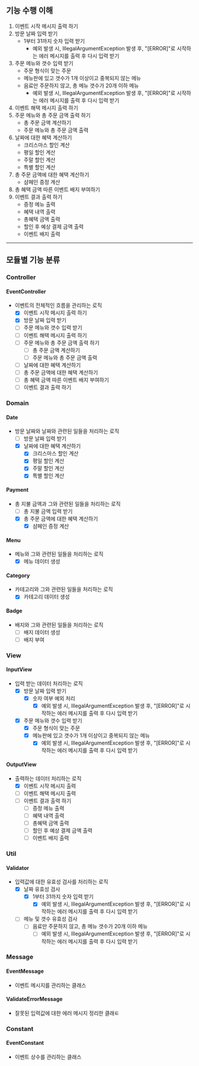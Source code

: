 ## 기능 수행 이해
1. 이벤트 시작 메시지 출력 하기
2. 방문 날짜 입력 받기
   - 1부터 31까지 숫자 입력 받기
     - 예외 발생 시, IllegalArgumentException 발생 후, 
     "[ERROR]"로 시작하는 에러 메시지를 출력 후 다시 입력 받기
3. 주문 메뉴와 갯수 입력 받기
   - 주문 형식이 맞는 주문
   - 메뉴판에 있고 갯수가 1개 이상이고 중복되지 않는 메뉴
   - 음료만 주문하지 않고, 총 메뉴 갯수가 20개 이하 메뉴
     - 예외 발생 시, IllegalArgumentException 발생 후,
     "[ERROR]"로 시작하는 에러 메시지를 출력 후 다시 입력 받기
4. 이벤트 해택 메시지 출력 하기
5. 주문 메뉴와 총 주문 금액 출력 하기
   - 총 주문 금액 계산하기
   - 주문 메뉴와 총 주문 금액 출력
6. 날짜에 대한 혜택 계산하기
   - 크리스마스 할인 계산
   - 평일 할인 계산
   - 주말 할인 계산
   - 특별 할인 계산
7. 총 주문 금액에 대한 혜택 계산하기
   - 샴페인 증정 계산
8. 총 혜택 금액 따른 이벤트 배지 부여하기
9. 이벤트 결과 출력 하기
   - 증정 메뉴 출력
   - 혜택 내역 출력
   - 총혜택 금액 출력
   - 할인 후 예상 결제 금액 출력
   - 이벤트 배지 출력
--- 
## 모듈별 기능 분류
### Controller
#### EventController
- 이벤트의 전체적인 흐름을 관리하는 로직
  -[x] 이벤트 시작 메시지 출력 하기
  -[x] 방문 날짜 입력 받기
  -[ ] 주문 메뉴와 갯수 입력 받기
  -[ ] 이벤트 해택 메시지 출력 하기
  -[ ] 주문 메뉴와 총 주문 금액 출력 하기
      - [ ] 총 주문 금액 계산하기
      - [ ] 주문 메뉴와 총 주문 금액 출력
  -[ ] 날짜에 대한 혜택 계산하기
  -[ ] 총 주문 금액에 대한 혜택 계산하기
  -[ ] 총 혜택 금액 따른 이벤트 배지 부여하기
  -[ ] 이벤트 결과 출력 하기
  
### Domain
#### Date
- 방문 날짜와 날짜와 관련된 일들을 처리하는 로직
  - [ ] 방문 날짜 입력 받기
  - [x] 날짜에 대한 혜택 계산하기
      - [x] 크리스마스 할인 계산
      - [x] 평일 할인 계산
      - [x] 주말 할인 계산
      - [x] 특별 할인 계산
#### Payment
- 총 지불 금액과 그와 관련된 일들을 처리하는 로직
  - [ ] 총 지불 금액 입력 받기
  - [x] 총 주문 금액에 대한 혜택 계산하기
      - [x] 샴페인 증정 계산
#### Menu
- 메뉴와 그와 관련된 일들을 처리하는 로직
  - [x] 메뉴 데이터 생성
#### Category
- 카테고리와 그와 관련된 일들을 처리하는 로직
  - [x] 카테고리 데이터 생성
#### Badge
- 배지와 그와 관련된 일들을 처리하는 로직
  - [ ] 배지 데이터 생성
  - [ ] 배지 부여
  
### View
#### InputView
- 입력 받는 데이터 처리하는 로직
    -[x] 방문 날짜 입력 받기
      - [x] 숫자 여부 예외 처리
         - [x] 예외 발생 시, IllegalArgumentException 발생 후,
         "[ERROR]"로 시작하는 에러 메시지를 출력 후 다시 입력 받기
    -[x] 주문 메뉴와 갯수 입력 받기
        -[x] 주문 형식이 맞는 주문
        -[x] 메뉴판에 있고 갯수가 1개 이상이고 중복되지 않는 메뉴
          -[x] 예외 발생 시, IllegalArgumentException 발생 후,
          "[ERROR]"로 시작하는 에러 메시지를 출력 후 다시 입력 받기
#### OutputView
- 출력하는 데이터 처리하는 로직
  - [x] 이벤트 시작 메시지 출력
  - [ ] 이벤트 해택 메시지 출력
  - [ ] 이벤트 결과 출력 하기
      - [ ] 증정 메뉴 출력
      - [ ] 혜택 내역 출력
      - [ ] 총혜택 금액 출력
      - [ ] 할인 후 예상 결제 금액 출력
      - [ ] 이벤트 배지 출력
    
### Util
#### Validator
- 입력값에 대한 유효성 검사를 처리하는 로직
  - [x] 날짜 유효성 검사
    -[x] 1부터 31까지 숫자 입력 받기
      - [x] 예외 발생 시, IllegalArgumentException 발생 후,
      "[ERROR]"로 시작하는 에러 메시지를 출력 후 다시 입력 받기
  - [ ] 메뉴 및 갯수 유효성 검사
    -[ ] 음료만 주문하지 않고, 총 메뉴 갯수가 20개 이하 메뉴
      -[ ] 예외 발생 시, IllegalArgumentException 발생 후,
       "[ERROR]"로 시작하는 에러 메시지를 출력 후 다시 입력 받기
      
### Message
#### EventMessage
- 이벤트 메시지를 관리하는 클래스
#### ValidateErrorMessage
- 잘못된 입력값에 대한 에러 메시지 정리한 클래ㅌ

### Constant
#### EventConstant
- 이벤트 상수를 관리하는 클래스